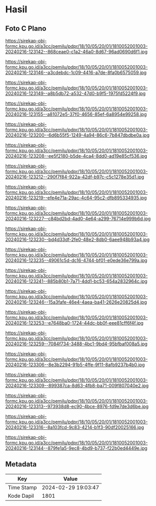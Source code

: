 # Hasil

## Foto C Plano

https://sirekap-obj-formc.kpu.go.id/a3cc/pemilu/pdpr/18/10/05/20/01/1810052001003-20240216-123142--868ceae0-c1a2-46a0-8d67-96ad0690d6f1.jpg

https://sirekap-obj-formc.kpu.go.id/a3cc/pemilu/pdpr/18/10/05/20/01/1810052001003-20240216-123146--a3cdebdc-1c09-4416-a7de-8fa0b6575059.jpg

https://sirekap-obj-formc.kpu.go.id/a3cc/pemilu/pdpr/18/10/05/20/01/1810052001003-20240216-123149--a8b5db72-a532-47d0-b9f5-1975fd5224f9.jpg

https://sirekap-obj-formc.kpu.go.id/a3cc/pemilu/pdpr/18/10/05/20/01/1810052001003-20240216-123155--a81072e5-37f0-4656-85ef-6a8954e99258.jpg

https://sirekap-obj-formc.kpu.go.id/a3cc/pemilu/pdpr/18/10/05/20/01/1810052001003-20240216-123200--6d6b55f5-1249-4a94-86c6-7b847dbdbe0a.jpg

https://sirekap-obj-formc.kpu.go.id/a3cc/pemilu/pdpr/18/10/05/20/01/1810052001003-20240216-123208--ee5f2180-b5de-4ca4-8dd0-ad19e85cf536.jpg

https://sirekap-obj-formc.kpu.go.id/a3cc/pemilu/pdpr/18/10/05/20/01/1810052001003-20240216-123212--290f7f84-922a-42df-b97c-c5c1278e35d1.jpg

https://sirekap-obj-formc.kpu.go.id/a3cc/pemilu/pdpr/18/10/05/20/01/1810052001003-20240216-123219--efe4e71a-29ac-4c64-95c2-dfb895334935.jpg

https://sirekap-obj-formc.kpu.go.id/a3cc/pemilu/pdpr/18/10/05/20/01/1810052001003-20240216-123227--c84bd2bd-4ad0-4e64-a299-76714e999b6d.jpg

https://sirekap-obj-formc.kpu.go.id/a3cc/pemilu/pdpr/18/10/05/20/01/1810052001003-20240216-123230--bd4d33df-2fe0-48e2-8db0-6aee948b93a4.jpg

https://sirekap-obj-formc.kpu.go.id/a3cc/pemilu/pdpr/18/10/05/20/01/1810052001003-20240216-123235--49061c5d-dc16-4744-bf01-e0ede36e799a.jpg

https://sirekap-obj-formc.kpu.go.id/a3cc/pemilu/pdpr/18/10/05/20/01/1810052001003-20240216-123241--885b80b1-7a71-4dd1-bc53-654a2832964c.jpg

https://sirekap-obj-formc.kpu.go.id/a3cc/pemilu/pdpr/18/10/05/20/01/1810052001003-20240216-123246--15a3fafe-46e4-4aea-ba41-2626e20825d4.jpg

https://sirekap-obj-formc.kpu.go.id/a3cc/pemilu/pdpr/18/10/05/20/01/1810052001003-20240216-123253--e7648ba0-1724-44dc-bb0f-eee81cff6f4f.jpg

https://sirekap-obj-formc.kpu.go.id/a3cc/pemilu/pdpr/18/10/05/20/01/1810052001003-20240216-123259--7084f734-3488-4bc1-9bd4-95bfbaf008a5.jpg

https://sirekap-obj-formc.kpu.go.id/a3cc/pemilu/pdpr/18/10/05/20/01/1810052001003-20240216-123306--8e3b2294-91b5-4ffe-9f11-8afb9237b4b0.jpg

https://sirekap-obj-formc.kpu.go.id/a3cc/pemilu/pdpr/18/10/05/20/01/1810052001003-20240216-123309--899387ca-8d63-4fb8-ba71-009f807040e2.jpg

https://sirekap-obj-formc.kpu.go.id/a3cc/pemilu/pdpr/18/10/05/20/01/1810052001003-20240216-123313--973938d8-ec90-4bce-8976-fd9e7de3d6be.jpg

https://sirekap-obj-formc.kpu.go.id/a3cc/pemilu/pdpr/18/10/05/20/01/1810052001003-20240216-123316--8a103fcd-9c83-4214-b1f3-90df20025166.jpg

https://sirekap-obj-formc.kpu.go.id/a3cc/pemilu/pdpr/18/10/05/20/01/1810052001003-20240216-123144--879fe1a5-9ec8-4bd9-b737-f22b0ed4449e.jpg


## Metadata

| Key        | Value               |
| ---------- | ------------------- |
| Time Stamp | 2024-02-29 19:03:47 |
| Kode Dapil | 1801                |



